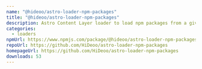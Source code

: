 ```yaml
---
name: "@hideoo/astro-loader-npm-packages"
title: "@hideoo/astro-loader-npm-packages"
description: Astro Content Layer loader to load npm packages from a given author.
categories:
  - loaders
npmUrl: https://www.npmjs.com/package/@hideoo/astro-loader-npm-packages
repoUrl: https://github.com/HiDeoo/astro-loader-npm-packages
homepageUrl: https://github.com/HiDeoo/astro-loader-npm-packages
downloads: 53
---
```

